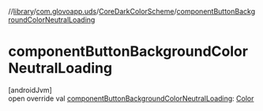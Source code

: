 //[library](../../../index.md)/[com.glovoapp.uds](../index.md)/[CoreDarkColorScheme](index.md)/[componentButtonBackgroundColorNeutralLoading](component-button-background-color-neutral-loading.md)

# componentButtonBackgroundColorNeutralLoading

[androidJvm]\
open override val [componentButtonBackgroundColorNeutralLoading](component-button-background-color-neutral-loading.md): [Color](https://developer.android.com/reference/kotlin/androidx/compose/ui/graphics/Color.html)
